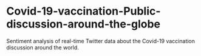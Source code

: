 # Covid-19-vaccination-Public-discussion-around-the-globe
Sentiment analysis of real-time Twitter data about the Covid-19 vaccination discussion around the world.
